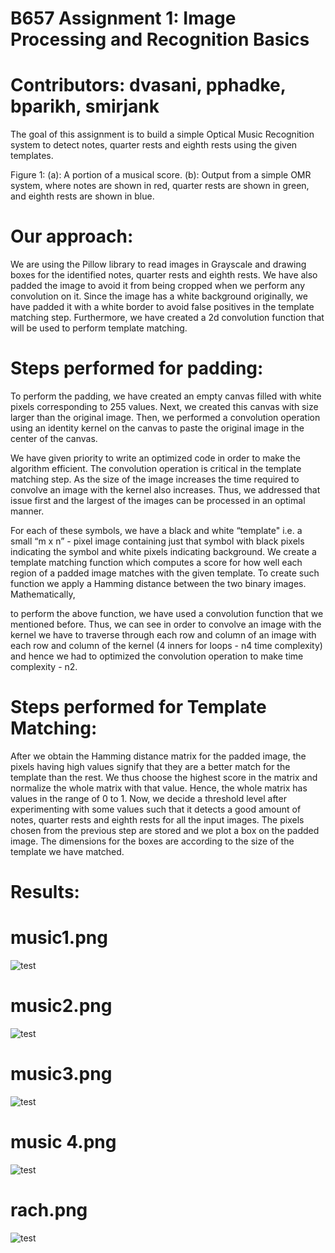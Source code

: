 
# B657 Assignment 1: Image Processing and Recognition Basics

# Contributors: dvasani, pphadke, bparikh, smirjank
The goal of this assignment is to build a simple Optical Music Recognition system to detect notes, quarter rests and eighth rests using the given templates. 


Figure 1: (a): A portion of a musical score. (b): Output from a simple OMR system, where notes are shown in red, quarter rests are shown in green, and eighth rests are shown in blue.

# Our approach:
We are using the Pillow library to read images in Grayscale and drawing boxes for the identified notes, quarter rests and eighth rests. We have also padded the image to avoid it from being cropped when we perform any convolution on it. Since the image has a white background originally, we have padded it with a white border to avoid false positives in the template matching step. Furthermore, we have created a 2d convolution function that will be used to perform template matching. 

# Steps performed for padding:
To perform the padding, we have created an empty canvas filled with white pixels corresponding to 255 values. 
Next, we created this canvas with size larger than the original image.
Then, we performed a convolution operation using an identity kernel on the canvas to paste the original image in the center of the canvas.

We have given priority to write an optimized code in order to make the algorithm efficient. The convolution operation is critical in the template matching step. As the size of the image increases the time required to convolve an image with the kernel also increases. Thus, we addressed that issue first and the largest of the images can be processed in an optimal manner. 



For each of these symbols, we have a black and white “template" i.e. a small “m x n” - pixel image containing just that symbol with black pixels indicating the symbol and white pixels indicating background.
We create a template matching function which computes a score for how well each region of a padded image matches with the given template. To create such function we apply a Hamming distance between the two binary images.
Mathematically,

to perform the above function, we have used a convolution function that we mentioned before.
Thus, we can see in order to convolve an image with the kernel we have to traverse through each row and column of an image with each row and column of the kernel (4 inners for loops - n4 time complexity) and hence we had to optimized the convolution operation to make time complexity - n2.

# Steps performed for Template Matching:
After we obtain the Hamming distance matrix for the padded image, the pixels having high values signify that they are a better match for the template than the rest. 
We thus choose the highest score in the matrix and normalize the whole matrix with that value. Hence, the whole matrix has values in the range of 0 to 1.
Now, we decide a threshold level after experimenting with some values such that it detects a good amount of notes, quarter rests and eighth rests for all the input images.
The pixels chosen from the previous step are stored and we plot a box on the padded image. The dimensions for the boxes are according to the size of the template we have matched. 

# Results:

# music1.png

![test](https://github.com/dipam7/iu_computer_vision/blob/master/Assignment_1/detected_music1.png)





# music2.png


![test](https://github.com/dipam7/iu_computer_vision/blob/master/Assignment_1/detected_music2.png)

# music3.png 


![test](https://github.com/dipam7/iu_computer_vision/blob/master/Assignment_1/detected_music3.png)
# music 4.png 

![test](https://github.com/dipam7/iu_computer_vision/blob/master/Assignment_1/detected_music4.png)




# rach.png


![test](https://github.com/dipam7/iu_computer_vision/blob/master/Assignment_1/detected_rach.png)
